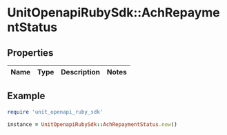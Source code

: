 # UnitOpenapiRubySdk::AchRepaymentStatus

## Properties

| Name | Type | Description | Notes |
| ---- | ---- | ----------- | ----- |

## Example

```ruby
require 'unit_openapi_ruby_sdk'

instance = UnitOpenapiRubySdk::AchRepaymentStatus.new()
```

